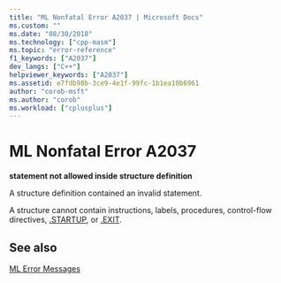 ```yaml
---
title: "ML Nonfatal Error A2037 | Microsoft Docs"
ms.custom: ""
ms.date: "08/30/2018"
ms.technology: ["cpp-masm"]
ms.topic: "error-reference"
f1_keywords: ["A2037"]
dev_langs: ["C++"]
helpviewer_keywords: ["A2037"]
ms.assetid: e7fdb98b-3ce9-4e1f-99fc-1b1ea10b6961
author: "corob-msft"
ms.author: "corob"
ms.workload: ["cplusplus"]
---
```

# ML Nonfatal Error A2037

**statement not allowed inside structure definition**

A structure definition contained an invalid statement.

A structure cannot contain instructions, labels, procedures, control-flow directives, [.STARTUP](../../assembler/masm/dot-startup.md), or [.EXIT](../../assembler/masm/dot-exit.md).

## See also

[ML Error Messages](../../assembler/masm/ml-error-messages.md)<br/>